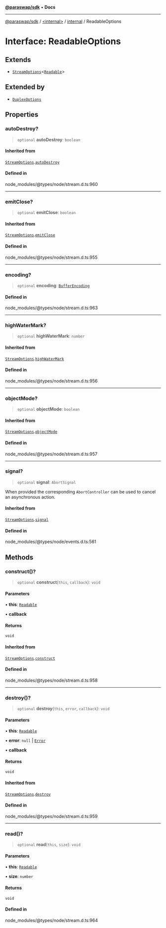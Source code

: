[**@paraswap/sdk**](../../../../README.md) • **Docs**

***

[@paraswap/sdk](../../../../globals.md) / [\<internal\>](../../../README.md) / [internal](../README.md) / ReadableOptions

# Interface: ReadableOptions

## Extends

- [`StreamOptions`](StreamOptions.md)\<[`Readable`](../../../classes/Readable.md)\>

## Extended by

- [`DuplexOptions`](../../../interfaces/DuplexOptions.md)

## Properties

### autoDestroy?

> `optional` **autoDestroy**: `boolean`

#### Inherited from

[`StreamOptions`](StreamOptions.md).[`autoDestroy`](StreamOptions.md#autodestroy)

#### Defined in

node\_modules/@types/node/stream.d.ts:960

***

### emitClose?

> `optional` **emitClose**: `boolean`

#### Inherited from

[`StreamOptions`](StreamOptions.md).[`emitClose`](StreamOptions.md#emitclose)

#### Defined in

node\_modules/@types/node/stream.d.ts:955

***

### encoding?

> `optional` **encoding**: [`BufferEncoding`](../../../type-aliases/BufferEncoding.md)

#### Defined in

node\_modules/@types/node/stream.d.ts:963

***

### highWaterMark?

> `optional` **highWaterMark**: `number`

#### Inherited from

[`StreamOptions`](StreamOptions.md).[`highWaterMark`](StreamOptions.md#highwatermark)

#### Defined in

node\_modules/@types/node/stream.d.ts:956

***

### objectMode?

> `optional` **objectMode**: `boolean`

#### Inherited from

[`StreamOptions`](StreamOptions.md).[`objectMode`](StreamOptions.md#objectmode)

#### Defined in

node\_modules/@types/node/stream.d.ts:957

***

### signal?

> `optional` **signal**: `AbortSignal`

When provided the corresponding `AbortController` can be used to cancel an asynchronous action.

#### Inherited from

[`StreamOptions`](StreamOptions.md).[`signal`](StreamOptions.md#signal)

#### Defined in

node\_modules/@types/node/events.d.ts:561

## Methods

### construct()?

> `optional` **construct**(`this`, `callback`): `void`

#### Parameters

• **this**: [`Readable`](../../../classes/Readable.md)

• **callback**

#### Returns

`void`

#### Inherited from

[`StreamOptions`](StreamOptions.md).[`construct`](StreamOptions.md#construct)

#### Defined in

node\_modules/@types/node/stream.d.ts:958

***

### destroy()?

> `optional` **destroy**(`this`, `error`, `callback`): `void`

#### Parameters

• **this**: [`Readable`](../../../classes/Readable.md)

• **error**: `null` \| [`Error`](../../../interfaces/Error.md)

• **callback**

#### Returns

`void`

#### Inherited from

[`StreamOptions`](StreamOptions.md).[`destroy`](StreamOptions.md#destroy)

#### Defined in

node\_modules/@types/node/stream.d.ts:959

***

### read()?

> `optional` **read**(`this`, `size`): `void`

#### Parameters

• **this**: [`Readable`](../../../classes/Readable.md)

• **size**: `number`

#### Returns

`void`

#### Defined in

node\_modules/@types/node/stream.d.ts:964
